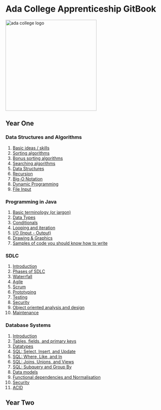 # Ada College Apprenticeship GitBook

<img  
  src="https://github.com/ada-students/apprentice-handbook/raw/master/book/assets/ada.png"
  height="300"
  width="300"
  alt="ada college logo"
  align="center"
/>

## Year One

### Data Structures and Algorithms
  1. [Basic ideas / skills](year-one/data-structures-and-algorithms/01-basic-ideas.md)
  1. [Sorting algorithms](year-one/data-structures-and-algorithms/02-sorting-algorithms.md)
  1. [Bonus sorting algorithms](year-one/data-structures-and-algorithms/03-bonus-algorithms.md)
  1. [Searching algorithms](year-one/data-structures-and-algorithms/04-searching-algorithms.md)
  1. [Data Structures](year-one/data-structures-and-algorithms/05-data-structures.md)
  1. [Recursion](year-one/data-structures-and-algorithms/06-recursion.md)
  1. [Big-O Notation](year-one/data-structures-and-algorithms/07-big-o-notation.md)
  1. [Dynamic Programming](year-one/data-structures-and-algorithms/08-dynamic-programming.md)
  1. [File Input](year-one/data-structures-and-algorithms/09-file-input.md)

### Programming in Java
  1. [Basic terminology (or jargon)](year-one/programming-in-java/01-basic-terminology.md)
  1. [Data Types](year-one/programming-in-java/02-data-types.md)
  1. [Conditionals](year-one/programming-in-java/03-conditionals.md)
  1. [Looping and iteration](year-one/programming-in-java/04-looping-and-iteration.md)
  1. [I/O (Input - Output)](year-one/programming-in-java/05-io-input-and-output.md)
  1. [Drawing & Graphics](year-one/programming-in-java/06-drawing-and-graphics.md)
  1. [Samples of code you should know how to write](year-one/programming-in-java/07-sample-code.md)

### SDLC

  1. [Introduction](year-one/system-development-life-cycle/01-introduction.md)
  1. [Phases of SDLC](year-one/system-development-life-cycle/02-phases-of-sdlc.md)
  1. [Waterrfall](year-one/system-development-life-cycle/03-waterfall.md)
  1. [Agile](year-one/system-development-life-cycle/04-agile.md)
  1. [Scrum](year-one/system-development-life-cycle/05-scrum.md)
  1. [Prototyping](year-one/system-development-life-cycle/06-prototyping.md)
  1. [Testing](year-one/system-development-life-cycle/07-testing.md)
  1. [Security](year-one/system-development-life-cycle/08-security.md)
  1. [Object oriented analysis and design](year-one/system-development-life-cycle/09-OO-analysis-and-design.md) 
  1. [Maintenance](year-one/system-development-life-cycle/10-maintenance.md)

### Database Systems

  1. [Introduction](year-one/database-systems/01-introduction.md)
  1. [Tables, fields, and primary keys](year-one/database-systems/02-tables-fields-primary-keys.md)
  1. [Datatypes](year-one/database-systems/03-datatypes.md)
  1. [SQL: Select, Insert, and Update](year-one/database-systems/04-sql-select-insert-update.md)
  1. [SQL: Where, Like, and In](year-one/database-systems/05-sql-where-like-in.md)
  1. [SQL: Joins, Unions, and Views](year-one/database-systems/06-sql-joins-unions-views.md)
  1. [SQL: Subquery and Group By](year-one/database-systems/07-subquery-group-by.md)
  1. [Data models](year-one/database-systems/08-data-models.md)
  1. [Functional dependencies and Normalisation](year-one/database-systems/09-functional-dependencies-normalisation.md)
  1. [Security](year-one/database-systems/10-security.md)
  1. [ACID](year-one/database-systems/11-acid.md)

## Year Two
